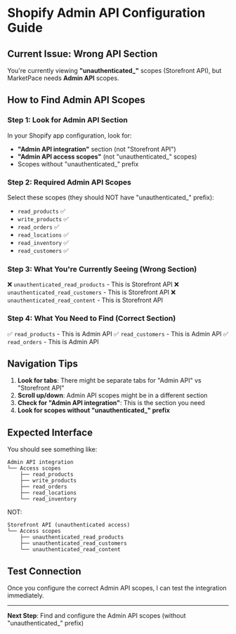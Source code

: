 # Shopify Admin API Configuration Guide

## Current Issue: Wrong API Section

You're currently viewing **"unauthenticated_"** scopes (Storefront API), but MarketPace needs **Admin API** scopes.

## How to Find Admin API Scopes

### Step 1: Look for Admin API Section
In your Shopify app configuration, look for:
- **"Admin API integration"** section (not "Storefront API")
- **"Admin API access scopes"** (not "unauthenticated_" scopes)
- Scopes without "unauthenticated_" prefix

### Step 2: Required Admin API Scopes
Select these scopes (they should NOT have "unauthenticated_" prefix):
- `read_products` ✅
- `write_products` ✅
- `read_orders` ✅
- `read_locations` ✅
- `read_inventory` ✅
- `read_customers` ✅

### Step 3: What You're Currently Seeing (Wrong Section)
❌ `unauthenticated_read_products` - This is Storefront API
❌ `unauthenticated_read_customers` - This is Storefront API
❌ `unauthenticated_read_content` - This is Storefront API

### Step 4: What You Need to Find (Correct Section)
✅ `read_products` - This is Admin API
✅ `read_customers` - This is Admin API
✅ `read_orders` - This is Admin API

## Navigation Tips

1. **Look for tabs**: There might be separate tabs for "Admin API" vs "Storefront API"
2. **Scroll up/down**: Admin API scopes might be in a different section
3. **Check for "Admin API integration"**: This is the section you need
4. **Look for scopes without "unauthenticated_" prefix**

## Expected Interface

You should see something like:
```
Admin API integration
└── Access scopes
    ├── read_products
    ├── write_products
    ├── read_orders
    ├── read_locations
    └── read_inventory
```

NOT:
```
Storefront API (unauthenticated access)
└── Access scopes
    ├── unauthenticated_read_products
    ├── unauthenticated_read_customers
    └── unauthenticated_read_content
```

## Test Connection
Once you configure the correct Admin API scopes, I can test the integration immediately.

---
**Next Step**: Find and configure the Admin API scopes (without "unauthenticated_" prefix)